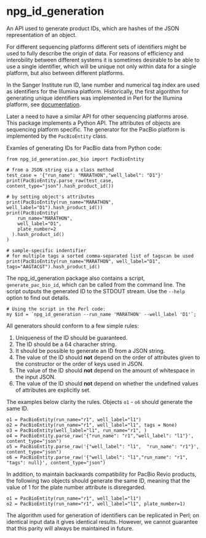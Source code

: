 # npg_id_generation

An API used to generate product IDs, which are hashes of the JSON representation
of an object.

For different sequencing platforms different sets of identifiers might be used to
fully describe the origin of data. For reasons of efficiency and interobility
between different systems it is sometimes desirable to be able to use a single
identifier, which will be unique not only within data for a single platform,
but also between different platforms.

In the Sanger Institute run ID, lane number and numerical tag index are used
as identifiers for the Illumina platform. Historically, the first algorithm for
generating unique identifiers was implemented in Perl for the Illumina platform,
see [documentation](https://github.com/wtsi-npg/npg_tracking/blob/master/lib/npg_tracking/glossary/composition.pm
).

Later a need to have a similar API for other sequencing platforms arose. This
package implements a Python API. The attributes of objects are sequencing
platform specific. The generator for the PacBio platform is implemented by the
`PacBioEntity` class.

Examles of generating IDs for PacBio data from Python code:

```
from npg_id_generation.pac_bio import PacBioEntity

# from a JSON string via a class method
test_case = '{"run_name": "MARATHON","well_label": "D1"}'
print(PacBioEntity.parse_raw(test_case, content_type="json").hash_product_id())

# by setting object's attributes
print(PacBioEntity(run_name="MARATHON", well_label="D1").hash_product_id())
print(PacBioEntity(
    run_name="MARATHON",
    well_label="D1",
    plate_number=2
  ).hash_product_id()
)

# sample-specific indentifier
# for multiple tags a sorted comma-separated list of tagscan be used
print(PacBioEntity(run_name="MARATHON", well_label="D1", tags="AAGTACGT").hash_product_id()
```

The npg_id_generation package also contains a script, `generate_pac_bio_id`,
which can be called from the command line. The script outputs the generated
ID to the STDOUT stream. Use the `--help` option to find out details.

```
# Using the script in the Perl code:
my $id = `npg_id_generation --run_name 'MARATHON' --well_label 'D1'`;
```

All generators should conform to a few simple rules:

1. Uniqueness of the ID should be guaranteed.
2. The ID should be a 64 characher string.
3. It should be possible to generate an ID from a JSON string.
4. The value of the ID should **not** depend on the order of attributes given
   to the constructor or the order of keys used in JSON.
5. The value of the ID should **not** depend on the amount of whitespace in
   the input JSON.
6. The value of the ID should **not** depend on whether the undefined values
   of attributes are explicitly set.

The examples below clarity the rules. Objects `o1` - `o6` should generate the same ID.

```
o1 = PacBioEntity(run_name="r1", well_label="l1")
o2 = PacBioEntity(run_name="r1", well_label="l1", tags = None)
o3 = PacBioEntity(well_label="l1", run_name="r1", )
o4 = PacBioEntity.parse_raw('{"run_name": "r1","well_label": "l1"}', content_type="json")
o5 = PacBioEntity.parse_raw('{"well_label": "l1",  "run_name": "r1"}', content_type="json")
o6 = PacBioEntity.parse_raw('{"well_label": "l1","run_name": "r1", "tags": null}', content_type="json")
```

In addition, to maintain backwards compatibility for PacBio Revio products,
the following two objects should generate the same ID, meaning that the
value of 1 for the plate number attribute is disregarded.

```
o1 = PacBioEntity(run_name="r1", well_label="l1")
o2 = PacBioEntity(run_name="r1", well_label="l1", plate_number=1)
```

The algorithm used for generation of identifiers can be replicated in Perl;
on identical input data it gives identical results. However, we cannot
guarantee that this parity will always be maintained in future.

